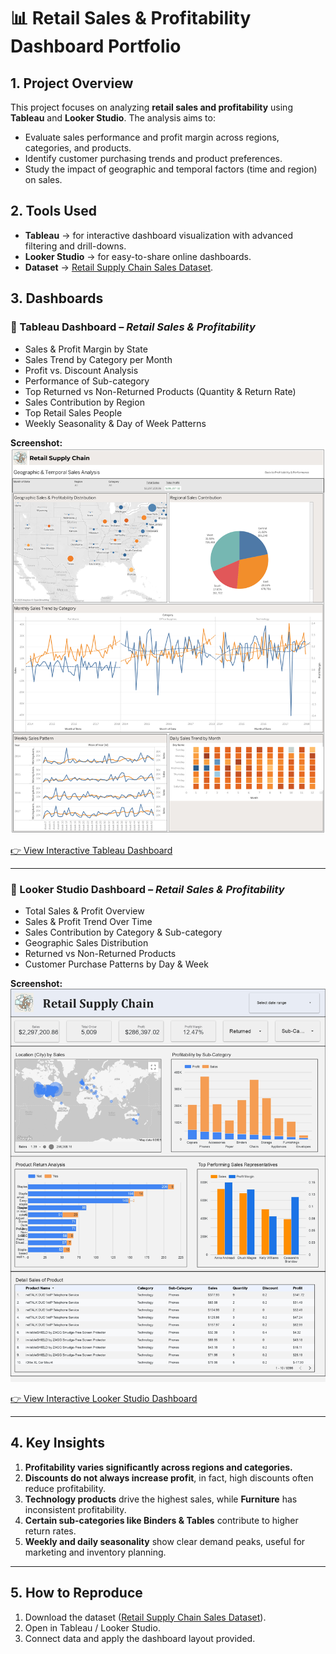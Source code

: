 # 📊 Retail Sales & Profitability Dashboard Portfolio  

## 1. Project Overview  
This project focuses on analyzing **retail sales and profitability** using **Tableau** and **Looker Studio**. The analysis aims to:  
- Evaluate sales performance and profit margin across regions, categories, and products.  
- Identify customer purchasing trends and product preferences.  
- Study the impact of geographic and temporal factors (time and region) on sales.  

## 2. Tools Used  
- **Tableau** → for interactive dashboard visualization with advanced filtering and drill-downs.  
- **Looker Studio** → for easy-to-share online dashboards.  
- **Dataset** → [Retail Supply Chain Sales Dataset](https://docs.google.com/spreadsheets/d/1CpxUQ4y7oCDnaoCiv0iH52LxfKRlat60wkA-xYygWUQ/edit?usp=sharing).  

## 3. Dashboards  

### 🔹 Tableau Dashboard – *Retail Sales & Profitability*  
- Sales & Profit Margin by State  
- Sales Trend by Category per Month  
- Profit vs. Discount Analysis  
- Performance of Sub-category  
- Top Returned vs Non-Returned Products (Quantity & Return Rate)  
- Sales Contribution by Region  
- Top Retail Sales People  
- Weekly Seasonality & Day of Week Patterns  

**Screenshot:**  
![Tableau Dashboard](images/tableau-retail-supply-chain.png)  

[👉 View Interactive Tableau Dashboard](https://public.tableau.com/app/profile/vitta.margaret.sinambela/viz/RetailSupplyChain_17560046679170/GeographicTemporalSalesAnalysis?publish=yes)  

---

### 🔹 Looker Studio Dashboard – *Retail Sales & Profitability*  
- Total Sales & Profit Overview  
- Sales & Profit Trend Over Time  
- Sales Contribution by Category & Sub-category  
- Geographic Sales Distribution  
- Returned vs Non-Returned Products  
- Customer Purchase Patterns by Day & Week  

**Screenshot:**  
![Looker Studio Dashboard](images/lookerstudio-retail-supply-chain.jpg)  

[👉 View Interactive Looker Studio Dashboard](https://lookerstudio.google.com/u/0/reporting/edb06f87-3fb1-4cd1-9c86-e047bb5b59ff/page/d0fVF)  

---

## 4. Key Insights  
1. **Profitability varies significantly across regions and categories.**  
2. **Discounts do not always increase profit**, in fact, high discounts often reduce profitability.  
3. **Technology products** drive the highest sales, while **Furniture** has inconsistent profitability.  
4. **Certain sub-categories like Binders & Tables** contribute to higher return rates.  
5. **Weekly and daily seasonality** show clear demand peaks, useful for marketing and inventory planning.  

---

## 5. How to Reproduce  
1. Download the dataset ([Retail Supply Chain Sales Dataset](https://docs.google.com/spreadsheets/d/1CpxUQ4y7oCDnaoCiv0iH52LxfKRlat60wkA-xYygWUQ/edit?usp=sharing)).  
2. Open in Tableau / Looker Studio.  
3. Connect data and apply the dashboard layout provided. 
